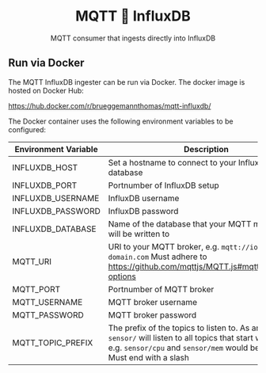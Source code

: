 <h1 align="center">MQTT 🚠 InfluxDB</h1>
<p align="center">MQTT consumer that ingests directly into InfluxDB</p>

## Run via Docker

The MQTT InfluxDB ingester can be run via Docker. The docker image is hosted on Docker Hub:

https://hub.docker.com/r/brueggemannthomas/mqtt-influxdb/

The Docker container uses the following environment variables to be configured:

| Environment Variable | Description                                                                                                                                                                                      |
| -------------------- | ------------------------------------------------------------------------------------------------------------------------------------------------------------------------------------------------ |
| INFLUXDB_HOST        | Set a hostname to connect to your InfluxDB database                                                                                                                                              |
| INFLUXDB_PORT        | Portnumber of InfluxDB setup                                                                                                                                                                     |
| INFLUXDB_USERNAME    | InfluxDB username                                                                                                                                                                                |
| INFLUXDB_PASSWORD    | InfluxDB password                                                                                                                                                                                |
| INFLUXDB_DATABASE    | Name of the database that your MQTT messages will be written to                                                                                                                                  |
| MQTT_URI             | URI to your MQTT broker, e.g. `mqtt://io.your-domain.com` Must adhere to https://github.com/mqttjs/MQTT.js#mqttconnecturl-options                                                                |
| MQTT_PORT            | Portnumber of MQTT broker                                                                                                                                                                        |
| MQTT_USERNAME        | MQTT broker username                                                                                                                                                                             |
| MQTT_PASSWORD        | MQTT broker password                                                                                                                                                                             |
| MQTT_TOPIC_PREFIX    | The prefix of the topics to listen to. As an example, `sensor/` will listen to all topics that start with `sensor/`, e.g. `sensor/cpu` and `sensor/mem` would be captured. Must end with a slash |
